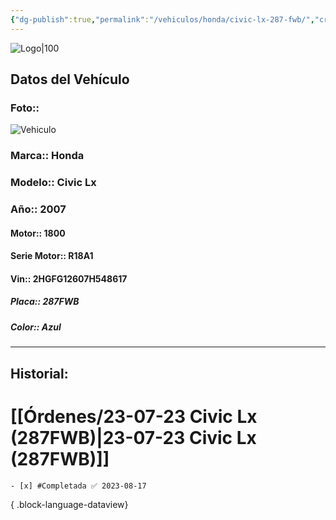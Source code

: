 ```yaml
---
{"dg-publish":true,"permalink":"/vehiculos/honda/civic-lx-287-fwb/","created":"","updated":""}
---
```


![Logo|100](http://drive.google.com/uc?export=view&id=137fl3TIZ0-PU8b-Pt0bsjclwHub_u78G)

## Datos del Vehículo 
### Foto::
![Vehiculo](http://drive.google.com/uc?export=view&id=1-OTm77QKqJG7j-UOYkIlq-80BWj2J1aC)


### Marca:: Honda 
### Modelo:: Civic Lx
### Año:: 2007
#### Motor:: 1800
#### Serie Motor:: R18A1
#### Vin:: 2HGFG12607H548617
##### Placa:: 287FWB
##### Color:: Azul
---

## Historial:

# [[Órdenes/23-07-23 Civic Lx (287FWB)\|23-07-23 Civic Lx (287FWB)]]

    - [x] #Completada ✅ 2023-08-17

{ .block-language-dataview} 

